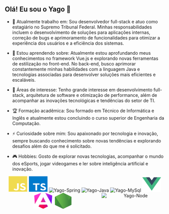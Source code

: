 ## Olá! Eu sou o Yago 👋


- 🔭 Atualmente trabalho em: Sou desenvolvedor full-stack e atuo como estagiário no Supremo Tribunal Federal. Minhas responsabilidades incluem o desenvolvimento de soluções para aplicações internas, correção de bugs e aprimoramento de funcionalidades para otimizar a experiência dos usuários e a eficiência dos sistemas.

- 🌱 Estou aprendendo sobre: Atualmente estou aprofundando meus conhecimentos no framework Vue.js e explorando novas ferramentas de estilização no front-end. No back-end, busco aprimorar constantemente minhas habilidades com a linguagem Java e tecnologias associadas para desenvolver soluções mais eficientes e escaláveis.

- 🎯 Áreas de interesse: Tenho grande interesse em desenvolvimento full-stack, arquitetura de software e otimização de performance, além de acompanhar as inovações tecnológicas e tendências do setor de TI.

- 🏆 Formação acadêmica: Sou formado em Técnico de Informática e Inglês e atualmente estou concluindo o curso superior de Engenharia da Computação.

- ⚡ Curiosidade sobre mim: Sou apaixonado por tecnologia e inovação, sempre buscando conhecimento sobre novas tendências e explorando desafios além do que me é solicitado.

- 🎮 Hobbies: Gosto de explorar novas tecnologias, acompanhar o mundo dos eSports, jogar videogames e ler sobre inteligência artificial e inovação.

<div style="display: inline-block; text-align: center;">
  <img alt="Yago-Js" margin-top="20px" height="50" width="60" src="https://raw.githubusercontent.com/devicons/devicon/master/icons/javascript/javascript-plain.svg">
  <img alt="Yago-Ts" height="50" width="60" src="https://raw.githubusercontent.com/devicons/devicon/master/icons/typescript/typescript-plain.svg">
  <img alt="Yago-Spring" height="50" width="60" src="https://cdn.jsdelivr.net/gh/devicons/devicon@latest/icons/spring/spring-original.svg" />
  <img alt="Yago-Java" height="50" width="60" src="https://cdn.jsdelivr.net/gh/devicons/devicon@latest/icons/java/java-original.svg" />
  <img alt="Yago-MySql" height="50" width="60" src="https://cdn.jsdelivr.net/gh/devicons/devicon@latest/icons/mysql/mysql-original.svg" />
  <img alt="Yago-Vue" height="50" width="60" src="https://raw.githubusercontent.com/devicons/devicon/master/icons/vuejs/vuejs-original.svg">
  <img alt="Yago-Angular" height="50" width="60" src="https://raw.githubusercontent.com/devicons/devicon/master/icons/angular/angular-original.svg">
  <img alt="Yago-Node" height="50" width="60" src="https://raw.githubusercontent.com/devicons/devicon/master/icons/nodejs/nodejs-original.svg">
  <img align="right" alt="Yago-Node" height="108" width="199" src="https://cdn.discordapp.com/attachments/903692429142675526/1354211732523843725/strawhats-one-piece.gif?ex=67e47775&is=67e325f5&hm=94c4bf7554394a8ffb513630ea62548240448a789383d1f540c1af7e461d05a3&">
</div><br>

## 

